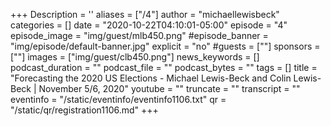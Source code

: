 +++
Description = ''
aliases = ["/4"]
author = "michaellewisbeck"
categories = []
date = "2020-10-22T04:10:01-05:00"
episode = "4"
episode_image = "img/guest/mlb450.png"
#episode_banner = "img/episode/default-banner.jpg"
explicit = "no"
#guests = [""]
sponsors = [""]
images = ["img/guest/clb450.png"]
news_keywords = []
podcast_duration = ""
podcast_file = ""
podcast_bytes = ""
tags = []
title = "Forecasting the 2020 US Elections - Michael Lewis-Beck and Colin Lewis-Beck  |  November 5/6, 2020"
youtube = ""
truncate = ""
transcript = ""
eventinfo = "/static/eventinfo/eventinfo1106.txt"
qr = "/static/qr/registration1106.md"
+++
